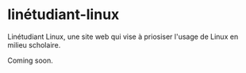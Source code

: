 # linétudiant-linux
Linétudiant Linux, une site web qui vise à priosiser l'usage de Linux en milieu scholaire.

Coming soon.
